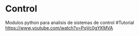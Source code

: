 # Control
Modulos python para analisis de sistemas de control
#Tutorial
https://www.youtube.com/watch?v=PqVc0gYKMVA
